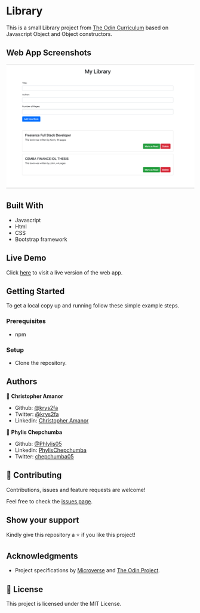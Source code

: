 # Library
This is a small Library project from [The Odin Curriculum](https://www.theodinproject.com/courses/javascript/lessons/library) based on Javascript Object and Object constructors.

## Web App Screenshots
![](./images/app_screenshot.png)


## Built With

- Javascript
- Html
- CSS
- Bootstrap framework

## Live Demo

Click [here](https://raw.githack.com/Phylis05/Library/objects-constructors/index.html) to visit a live version of the web app.

## Getting Started

To get a local copy up and running follow these simple example steps.

### Prerequisites

- npm

### Setup
- Clone the repository.

## Authors

👤 **Christopher Amanor**

- Github: [@krys2fa](https://github.com/krys2fa)
- Twitter: [@krys2fa](https://twitter.com/krys2fa)
- Linkedin: [Christopher Amanor](https://www.linkedin.com/in/christopher-amanor/)

👤 **Phylis Chepchumba**

- Github: [@Phlylis05](https://github.com/phlylis05)
- Linkedin: [PhylisChepchumba](https://linkedin.com/PhylisChepchumba)
- Twitter: [chepchumba05](https://twitter.com/chepchumba05)

## 🤝 Contributing

Contributions, issues and feature requests are welcome!

Feel free to check the [issues page](issues/).

## Show your support

Kindly give this repository a ⭐️ if you like this project!

## Acknowledgments

- Project specifications by [Microverse](https://www.microverse.org) and [The Odin Project](https://www.theodinproject.com/courses/javascript/lessons/library).

## 📝 License

This project is licensed under the MIT License.
